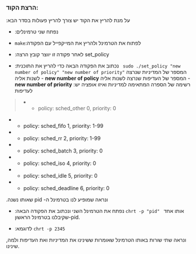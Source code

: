 ### הרצת הקוד:
:על מנת להריץ את הקוד יש צורך להריץ פעולות בסדר הבא

- :נפתח שני טרמינלים

-  `make`:לפתוח את הטרמינל ולהריץ את המייקפייל עם הפקודה

- :לאחר פקודה זו יווצר קובץ הרצה
set_policy

- :נכתוב את הפקודה הבאה כדי להריץ את התוכנית
 ` sudo ./set_policy "new number of policy" "new number of priority"`
המספר של המדיניות שנרצה לשנות אליה - **new number of policy**
המספר של העדיפות שנרצה לשנות אליה - **new number of priority**
:רשימה של הספרה המתאימה למדיניות ואיזו אופציה יש לעדיפות

> - - policy: sched_other 0, priority: 0
- - policy: sched_fifo 1, priority: 1-99
- - policy: sched_rr 2, priority: 1-99
- - policy: sched_batch 3, priority: 0
- - policy: sched_iso 4, priority: 0
- - policy: sched_idle 5, priority: 0
- - policy: sched_deadline 6, priority: 0

 .שאותו נשנה pid -ונראה שמופיע לנו בטרמינל ה
 
- :נפתח את הטרמינל השני ונכתוב את הפקודה הבאה
 `chrt -p "pid" `
אותו אחד שקיבלנו בטרמינל הראשון-pid.

- :לדוגמא
 `chrt -p 2345 `
 
 ,ונראה שתי שורות באותו הטרמינל שאומרות ששינינו את המדיניות ואת העדיפות
 ולמה שינינו.
 
